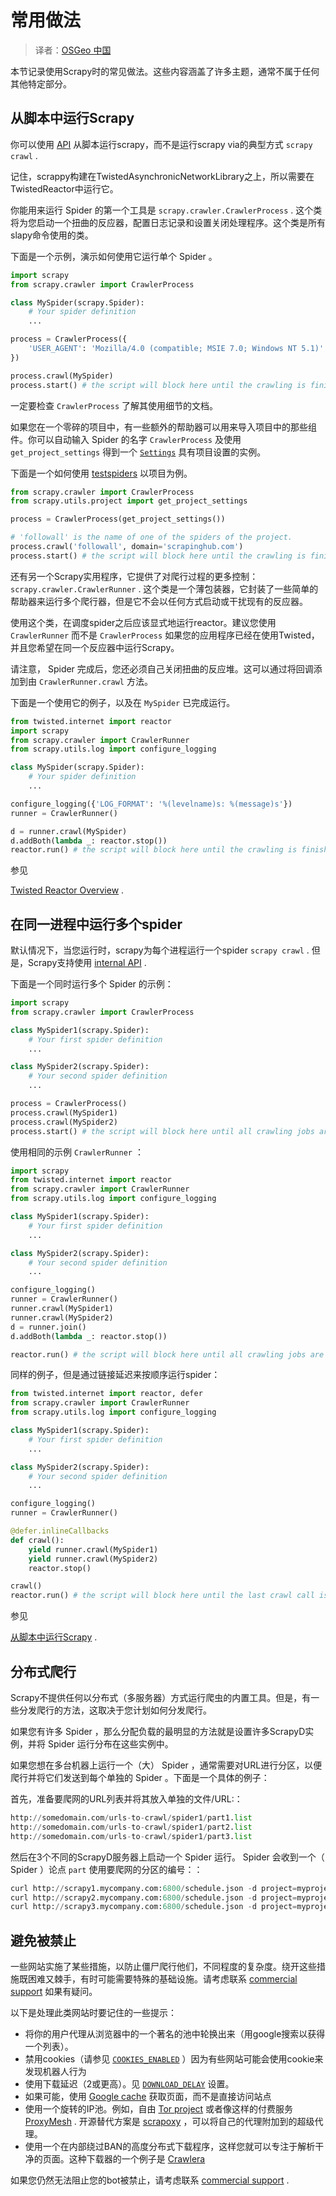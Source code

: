 # 常用做法

> 译者：[OSGeo 中国](https://www.osgeo.cn/)

本节记录使用Scrapy时的常见做法。这些内容涵盖了许多主题，通常不属于任何其他特定部分。

## 从脚本中运行Scrapy

你可以使用 [API](api.html#topics-api) 从脚本运行scrapy，而不是运行scrapy via的典型方式 `scrapy crawl` .

记住，scrappy构建在TwistedAsynchronicNetworkLibrary之上，所以需要在TwistedReactor中运行它。

你能用来运行 Spider 的第一个工具是 `scrapy.crawler.CrawlerProcess` . 这个类将为您启动一个扭曲的反应器，配置日志记录和设置关闭处理程序。这个类是所有slapy命令使用的类。

下面是一个示例，演示如何使用它运行单个 Spider 。

```py
import scrapy
from scrapy.crawler import CrawlerProcess

class MySpider(scrapy.Spider):
    # Your spider definition
    ...

process = CrawlerProcess({
    'USER_AGENT': 'Mozilla/4.0 (compatible; MSIE 7.0; Windows NT 5.1)'
})

process.crawl(MySpider)
process.start() # the script will block here until the crawling is finished

```

一定要检查 `CrawlerProcess` 了解其使用细节的文档。

如果您在一个零碎的项目中，有一些额外的帮助器可以用来导入项目中的那些组件。你可以自动输入 Spider 的名字 `CrawlerProcess` 及使用 `get_project_settings` 得到一个 [`Settings`](api.html#scrapy.settings.Settings "scrapy.settings.Settings") 具有项目设置的实例。

下面是一个如何使用 [testspiders](https://github.com/scrapinghub/testspiders) 以项目为例。

```py
from scrapy.crawler import CrawlerProcess
from scrapy.utils.project import get_project_settings

process = CrawlerProcess(get_project_settings())

# 'followall' is the name of one of the spiders of the project.
process.crawl('followall', domain='scrapinghub.com')
process.start() # the script will block here until the crawling is finished

```

还有另一个Scrapy实用程序，它提供了对爬行过程的更多控制： `scrapy.crawler.CrawlerRunner` . 这个类是一个薄包装器，它封装了一些简单的帮助器来运行多个爬行器，但是它不会以任何方式启动或干扰现有的反应器。

使用这个类，在调度spider之后应该显式地运行reactor。建议您使用 `CrawlerRunner` 而不是 `CrawlerProcess` 如果您的应用程序已经在使用Twisted，并且您希望在同一个反应器中运行Scrapy。

请注意， Spider 完成后，您还必须自己关闭扭曲的反应堆。这可以通过将回调添加到由 `CrawlerRunner.crawl` 方法。

下面是一个使用它的例子，以及在 `MySpider` 已完成运行。

```py
from twisted.internet import reactor
import scrapy
from scrapy.crawler import CrawlerRunner
from scrapy.utils.log import configure_logging

class MySpider(scrapy.Spider):
    # Your spider definition
    ...

configure_logging({'LOG_FORMAT': '%(levelname)s: %(message)s'})
runner = CrawlerRunner()

d = runner.crawl(MySpider)
d.addBoth(lambda _: reactor.stop())
reactor.run() # the script will block here until the crawling is finished

```

参见

[Twisted Reactor Overview](https://twistedmatrix.com/documents/current/core/howto/reactor-basics.html) .

## 在同一进程中运行多个spider

默认情况下，当您运行时，scrapy为每个进程运行一个spider `scrapy crawl` . 但是，Scrapy支持使用 [internal API](api.html#topics-api) .

下面是一个同时运行多个 Spider 的示例：

```py
import scrapy
from scrapy.crawler import CrawlerProcess

class MySpider1(scrapy.Spider):
    # Your first spider definition
    ...

class MySpider2(scrapy.Spider):
    # Your second spider definition
    ...

process = CrawlerProcess()
process.crawl(MySpider1)
process.crawl(MySpider2)
process.start() # the script will block here until all crawling jobs are finished

```

使用相同的示例 `CrawlerRunner` ：

```py
import scrapy
from twisted.internet import reactor
from scrapy.crawler import CrawlerRunner
from scrapy.utils.log import configure_logging

class MySpider1(scrapy.Spider):
    # Your first spider definition
    ...

class MySpider2(scrapy.Spider):
    # Your second spider definition
    ...

configure_logging()
runner = CrawlerRunner()
runner.crawl(MySpider1)
runner.crawl(MySpider2)
d = runner.join()
d.addBoth(lambda _: reactor.stop())

reactor.run() # the script will block here until all crawling jobs are finished

```

同样的例子，但是通过链接延迟来按顺序运行spider：

```py
from twisted.internet import reactor, defer
from scrapy.crawler import CrawlerRunner
from scrapy.utils.log import configure_logging

class MySpider1(scrapy.Spider):
    # Your first spider definition
    ...

class MySpider2(scrapy.Spider):
    # Your second spider definition
    ...

configure_logging()
runner = CrawlerRunner()

@defer.inlineCallbacks
def crawl():
    yield runner.crawl(MySpider1)
    yield runner.crawl(MySpider2)
    reactor.stop()

crawl()
reactor.run() # the script will block here until the last crawl call is finished

```

参见

[从脚本中运行Scrapy](#run-from-script) .

## 分布式爬行

Scrapy不提供任何以分布式（多服务器）方式运行爬虫的内置工具。但是，有一些分发爬行的方法，这取决于您计划如何分发爬行。

如果您有许多 Spider ，那么分配负载的最明显的方法就是设置许多ScrapyD实例，并将 Spider 运行分布在这些实例中。

如果您想在多台机器上运行一个（大） Spider ，通常需要对URL进行分区，以便爬行并将它们发送到每个单独的 Spider 。下面是一个具体的例子：

首先，准备要爬网的URL列表并将其放入单独的文件/URL:：

```py
http://somedomain.com/urls-to-crawl/spider1/part1.list
http://somedomain.com/urls-to-crawl/spider1/part2.list
http://somedomain.com/urls-to-crawl/spider1/part3.list

```

然后在3个不同的ScrapyD服务器上启动一个 Spider 运行。 Spider 会收到一个（ Spider ）论点 `part` 使用要爬网的分区的编号：：

```py
curl http://scrapy1.mycompany.com:6800/schedule.json -d project=myproject -d spider=spider1 -d part=1
curl http://scrapy2.mycompany.com:6800/schedule.json -d project=myproject -d spider=spider1 -d part=2
curl http://scrapy3.mycompany.com:6800/schedule.json -d project=myproject -d spider=spider1 -d part=3

```

## 避免被禁止

一些网站实施了某些措施，以防止僵尸爬行他们，不同程度的复杂度。绕开这些措施既困难又棘手，有时可能需要特殊的基础设施。请考虑联系 [commercial support](https://scrapy.org/support/) 如果有疑问。

以下是处理此类网站时要记住的一些提示：

*   将你的用户代理从浏览器中的一个著名的池中轮换出来（用google搜索以获得一个列表）。
*   禁用cookies（请参见 [`COOKIES_ENABLED`](downloader-middleware.html#std:setting-COOKIES_ENABLED) ）因为有些网站可能会使用cookie来发现机器人行为
*   使用下载延迟（2或更高）。见 [`DOWNLOAD_DELAY`](settings.html#std:setting-DOWNLOAD_DELAY) 设置。
*   如果可能，使用 [Google cache](http://www.googleguide.com/cached_pages.html) 获取页面，而不是直接访问站点
*   使用一个旋转的IP池。例如，自由 [Tor project](https://www.torproject.org/) 或者像这样的付费服务 [ProxyMesh](https://proxymesh.com/) . 开源替代方案是 [scrapoxy](https://scrapoxy.io/) ，可以将自己的代理附加到的超级代理。
*   使用一个在内部绕过BAN的高度分布式下载程序，这样您就可以专注于解析干净的页面。这种下载器的一个例子是 [Crawlera](https://scrapinghub.com/crawlera)

如果您仍然无法阻止您的bot被禁止，请考虑联系 [commercial support](https://scrapy.org/support/) .